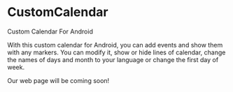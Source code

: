 CustomCalendar
==============
Custom Calendar For Android 

With this custom calendar for Android, you can add events and show them with any markers. You can modify it, show or hide lines of calendar, change the names of days and month to your language or change the first day of week.

Our web page will be coming soon!
